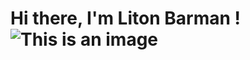 # Hi there, I'm Liton Barman ! ![This is an image](https://github.com/GraceWXT/GraceWXT/blob/main/doc/paw-waving-cropped.webp|width=100)

<!--
![Header]()
-->

<!--
**litonbarman/litonbarman** is a ✨ _special_ ✨ repository because its `README.md` (this file) appears on your GitHub profile.

Here are some ideas to get you started:

- 🔭 I’m currently working on ...
- 🌱 I’m currently learning ...
- 👯 I’m looking to collaborate on ...
- 🤔 I’m looking for help with ...
- 💬 Ask me about ...
- 📫 How to reach me: ...
- 😄 Pronouns: ...
- ⚡ Fun fact: ...
-->
